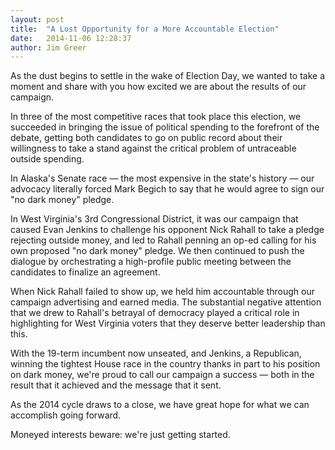 ```yaml
---
layout: post
title:  "A Lost Opportunity for a More Accountable Election"
date:   2014-11-06 12:28:37
author: Jim Greer
---
```


As the dust begins to settle in the wake of Election Day, we wanted to take a moment and share with you how excited we are about the results of our campaign.
 
In three of the most competitive races that took place this election, we succeeded in bringing the issue of political spending to the forefront of the debate, getting both candidates to go on public record about their willingness to take a stand against the critical problem of untraceable outside spending.
 
In Alaska's Senate race — the most expensive in the state's history — our advocacy literally forced Mark Begich to say that he would agree to sign our "no dark money" pledge. 
 
In West Virginia's 3rd Congressional District, it was our campaign that caused Evan Jenkins to challenge his opponent Nick Rahall to take a pledge rejecting outside money, and led to Rahall penning an op-ed calling for his own proposed "no dark money" pledge. We then continued to push the dialogue by orchestrating a high-profile public meeting between the candidates to finalize an agreement. 
 
When Nick Rahall failed to show up, we held him accountable through our campaign advertising and earned media. The substantial negative attention that we drew to Rahall's betrayal of democracy played a critical role in highlighting for West Virginia voters that they deserve better leadership than this. 
 
With the 19-term incumbent now unseated, and Jenkins, a Republican, winning the tightest House race in the country thanks in part to his position on dark money, we're proud to call our campaign a success — both in the result that it achieved and the message that it sent.
 
As the 2014 cycle draws to a close, we have great hope for what we can accomplish going forward.

Moneyed interests beware: we're just getting started.
